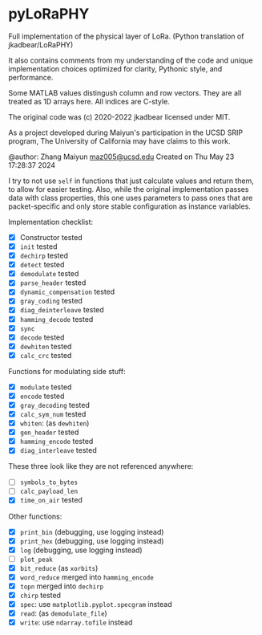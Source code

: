 # pyLoRaPHY
Full implementation of the physical layer of LoRa. (Python translation of jkadbear/LoRaPHY)

It also contains comments from my understanding of
the code and unique implementation choices optimized for clarity, Pythonic
style, and performance.

Some MATLAB values distingush column and row vectors. They are all treated as
1D arrays here. All indices are C-style.

The original code was (c) 2020-2022 jkadbear licensed under MIT.

As a project developed during Maiyun's participation in the UCSD SRIP program,
The University of California may have claims to this work.

@author: Zhang Maiyun <maz005@ucsd.edu>
Created on Thu May 23 17:28:37 2024

I try to not use `self` in functions that just calculate values and return
them, to allow for easier testing.
Also, while the original implementation passes data with class properties,
this one uses parameters to pass ones that are packet-specific and only
store stable configuration as instance variables.


Implementation checklist:
- [x] Constructor tested
- [x] `init` tested
- [x] `dechirp` tested
- [x] `detect` tested
- [x] `demodulate` tested
- [x] `parse_header` tested
- [x] `dynamic_compensation` tested
- [x] `gray_coding` tested
- [x] `diag_deinterleave` tested
- [x] `hamming_decode` tested
- [x] `sync`
- [x] `decode` tested
- [x] `dewhiten` tested
- [x] `calc_crc` tested

Functions for modulating side stuff:
- [x] `modulate` tested
- [x] `encode` tested
- [x] `gray_decoding` tested
- [x] `calc_sym_num` tested
- [x] `whiten`: (as `dewhiten`)
- [x] `gen_header` tested
- [x] `hamming_encode` tested
- [x] `diag_interleave` tested

These three look like they are not referenced anywhere:
- [ ] `symbols_to_bytes`
- [ ] `calc_payload_len`
- [x] `time_on_air` tested

Other functions:
- [x] `print_bin` (debugging, use logging instead)
- [x] `print_hex` (debugging, use logging instead)
- [x] `log` (debugging, use logging instead)
- [ ] `plot_peak`
- [x] `bit_reduce` (as `xorbits`)
- [x] `word_reduce` merged into `hamming_encode`
- [x] `topn` merged into `dechirp`
- [x] `chirp` tested
- [x] `spec`: use `matplotlib.pyplot.specgram` instead
- [x] `read`: (as `demodulate_file`)
- [x] `write`: use `ndarray.tofile` instead
